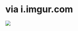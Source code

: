 <!--
id: 1061002085
link: http://tumblr.atmos.org/post/1061002085/via-i-imgur-com
slug: via-i-imgur-com
date: Fri Sep 03 2010 17:17:17 GMT-0700 (PDT)
publish: 2010-09-03
tags: 
title: via i.imgur.com
-->


via i.imgur.com
===============

![](http://www.tumblr.com/photo/1280/atmos/1061002085/1/tumblr_l874st3jn21qz4sng)

